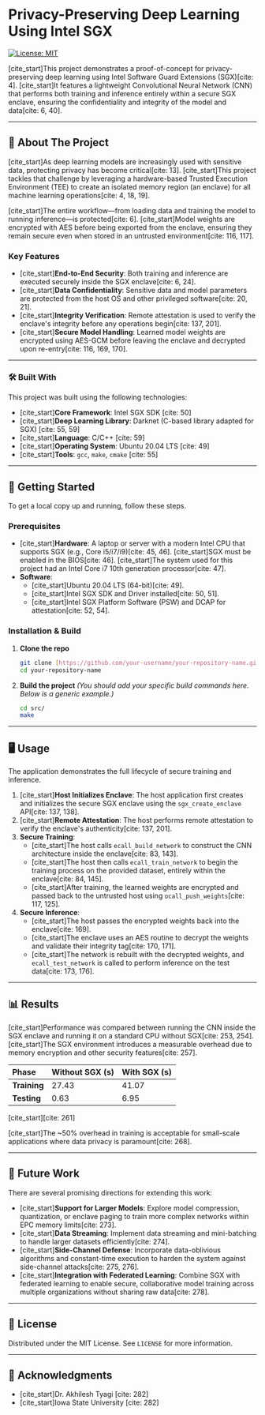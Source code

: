 # Privacy-Preserving Deep Learning Using Intel SGX

[![License: MIT](https://img.shields.io/badge/License-MIT-yellow.svg)](https://opensource.org/licenses/MIT)

[cite_start]This project demonstrates a proof-of-concept for privacy-preserving deep learning using Intel Software Guard Extensions (SGX)[cite: 4]. [cite_start]It features a lightweight Convolutional Neural Network (CNN) that performs both training and inference entirely within a secure SGX enclave, ensuring the confidentiality and integrity of the model and data[cite: 6, 40].

---
## 📖 About The Project

[cite_start]As deep learning models are increasingly used with sensitive data, protecting privacy has become critical[cite: 13]. [cite_start]This project tackles that challenge by leveraging a hardware-based Trusted Execution Environment (TEE) to create an isolated memory region (an enclave) for all machine learning operations[cite: 4, 18, 19].

[cite_start]The entire workflow—from loading data and training the model to running inference—is protected[cite: 6]. [cite_start]Model weights are encrypted with AES before being exported from the enclave, ensuring they remain secure even when stored in an untrusted environment[cite: 116, 117].

### Key Features

-   [cite_start]**End-to-End Security**: Both training and inference are executed securely inside the SGX enclave[cite: 6, 24].
-   [cite_start]**Data Confidentiality**: Sensitive data and model parameters are protected from the host OS and other privileged software[cite: 20, 21].
-   [cite_start]**Integrity Verification**: Remote attestation is used to verify the enclave's integrity before any operations begin[cite: 137, 201].
-   [cite_start]**Secure Model Handling**: Learned model weights are encrypted using AES-GCM before leaving the enclave and decrypted upon re-entry[cite: 116, 169, 170].

---
### 🛠️ Built With

This project was built using the following technologies:

* [cite_start]**Core Framework**: Intel SGX SDK [cite: 50]
* [cite_start]**Deep Learning Library**: Darknet (C-based library adapted for SGX) [cite: 55, 59]
* [cite_start]**Language**: C/C++ [cite: 59]
* [cite_start]**Operating System**: Ubuntu 20.04 LTS [cite: 49]
* [cite_start]**Tools**: `gcc`, `make`, `cmake` [cite: 55]

---
## 🚀 Getting Started

To get a local copy up and running, follow these steps.

### Prerequisites

-   [cite_start]**Hardware**: A laptop or server with a modern Intel CPU that supports SGX (e.g., Core i5/i7/i9)[cite: 45, 46]. [cite_start]SGX must be enabled in the BIOS[cite: 46]. [cite_start]The system used for this project had an Intel Core i7 10th generation processor[cite: 47].
-   **Software**:
    * [cite_start]Ubuntu 20.04 LTS (64-bit)[cite: 49].
    * [cite_start]Intel SGX SDK and Driver installed[cite: 50, 51].
    * [cite_start]Intel SGX Platform Software (PSW) and DCAP for attestation[cite: 52, 54].

### Installation & Build

1.  **Clone the repo**
    ```sh
    git clone [https://github.com/your-username/your-repository-name.git](https://github.com/your-username/your-repository-name.git)
    cd your-repository-name
    ```
2.  **Build the project**
    *(You should add your specific build commands here. Below is a generic example.)*
    ```sh
    cd src/
    make
    ```

---
## 🖥️ Usage

The application demonstrates the full lifecycle of secure training and inference.

1.  [cite_start]**Host Initializes Enclave**: The host application first creates and initializes the secure SGX enclave using the `sgx_create_enclave` API[cite: 137, 138].
2.  [cite_start]**Remote Attestation**: The host performs remote attestation to verify the enclave's authenticity[cite: 137, 201].
3.  **Secure Training**:
    * [cite_start]The host calls `ecall_build_network` to construct the CNN architecture inside the enclave[cite: 83, 143].
    * [cite_start]The host then calls `ecall_train_network` to begin the training process on the provided dataset, entirely within the enclave[cite: 84, 145].
    * [cite_start]After training, the learned weights are encrypted and passed back to the untrusted host using `ocall_push_weights`[cite: 117, 125].
4.  **Secure Inference**:
    * [cite_start]The host passes the encrypted weights back into the enclave[cite: 169].
    * [cite_start]The enclave uses an AES routine to decrypt the weights and validate their integrity tag[cite: 170, 171].
    * [cite_start]The network is rebuilt with the decrypted weights, and `ecall_test_network` is called to perform inference on the test data[cite: 173, 176].

---
## 📊 Results

[cite_start]Performance was compared between running the CNN inside the SGX enclave and running it on a standard CPU without SGX[cite: 253, 254]. [cite_start]The SGX environment introduces a measurable overhead due to memory encryption and other security features[cite: 257].

| Phase | Without SGX (s) | With SGX (s) |
| :--- | :--- | :--- |
| **Training** | 27.43 | 41.07 |
| **Testing** | 0.63 | 6.95 |
[cite_start][cite: 261]

[cite_start]The ~50% overhead in training is acceptable for small-scale applications where data privacy is paramount[cite: 268].

---
## 🔭 Future Work

There are several promising directions for extending this work:

-   [cite_start]**Support for Larger Models**: Explore model compression, quantization, or enclave paging to train more complex networks within EPC memory limits[cite: 273].
-   [cite_start]**Data Streaming**: Implement data streaming and mini-batching to handle larger datasets efficiently[cite: 274].
-   [cite_start]**Side-Channel Defense**: Incorporate data-oblivious algorithms and constant-time execution to harden the system against side-channel attacks[cite: 275, 276].
-   [cite_start]**Integration with Federated Learning**: Combine SGX with federated learning to enable secure, collaborative model training across multiple organizations without sharing raw data[cite: 278].

---
## 📜 License

Distributed under the MIT License. See `LICENSE` for more information.

---
## 🙏 Acknowledgments

* [cite_start]Dr. Akhilesh Tyagi [cite: 282]
* [cite_start]Iowa State University [cite: 282]
